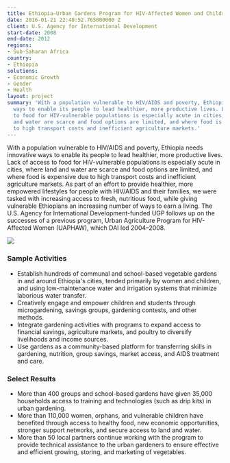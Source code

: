 ```yaml
---
title: Ethiopia—Urban Gardens Program for HIV-Affected Women and Children (UGP)
date: 2016-01-21 22:40:52.765000000 Z
client: U.S. Agency for International Development
start-date: 2008
end-date: 2012
regions:
- Sub-Saharan Africa
country:
- Ethiopia
solutions:
- Economic Growth
- Gender
- Health
layout: project
summary: 'With a population vulnerable to HIV/AIDS and poverty, Ethiopia needs innovative
  ways to enable its people to lead healthier, more productive lives. Lack of access
  to food for HIV-vulnerable populations is especially acute in cities, where land
  and water are scarce and food options are limited, and where food is expensive due
  to high transport costs and inefficient agriculture markets.'
---
```


With a population vulnerable to HIV/AIDS and poverty, Ethiopia needs innovative ways to enable its people to lead healthier, more productive lives. Lack of access to food for HIV-vulnerable populations is especially acute in cities, where land and water are scarce and food options are limited, and where food is expensive due to high transport costs and inefficient agriculture markets. As part of an effort to provide healthier, more empowered lifestyles for people with HIV/AIDS and their families, we were tasked with increasing access to fresh, nutritious food, while giving vulnerable Ethiopians an increasing number of ways to earn a living. The U.S. Agency for International Development-funded UGP follows up on the successes of a previous program, Urban Agriculture Program for HIV-Affected Women (UAPHAW), which DAI led 2004–2008.

![][1]

###  Sample Activities

* Establish hundreds of communal and school-based vegetable gardens in and around Ethiopia's cities, tended primarily by women and children, and using low-maintenance water and irrigation systems that minimize laborious water transfer.
* Creatively engage and empower children and students through microgardening, savings groups, gardening contests, and other methods.
* Integrate gardening activities with programs to expand access to financial savings, agriculture markets, and poultry to diversify livelihoods and income sources.
* Use gardens as a community-based platform for transferring skills in gardening, nutrition, group savings, market access, and AIDS treatment and care.

###  Select Results

* More than 400 groups and school-based gardens have given 35,000 households access to training and technologies (such as drip kits) in urban gardening.
* More than 110,000 women, orphans, and vulnerable children have benefited through access to healthy food, new economic opportunities, stronger support networks, and secure access to land and water.
* More than 50 local partners continue working with the program to provide technical assistance to the urban gardeners to ensure effective and efficient growing, storing, and marketing of vegetables.

[1]: /assets/images/projects/ugpinner.jpg
